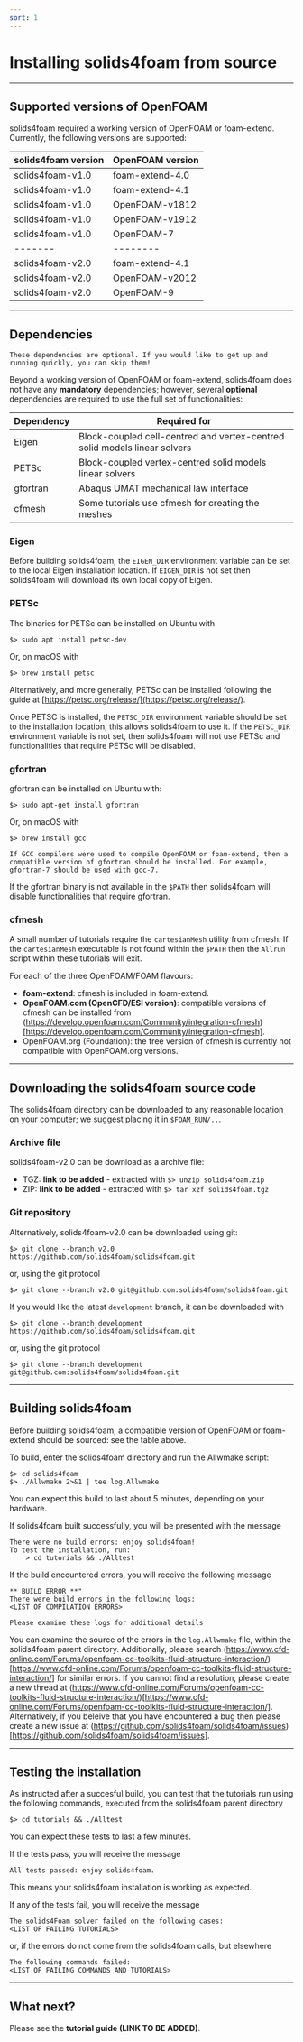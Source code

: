 ```yaml
---
sort: 1
---
```


# Installing solids4foam from source

---

## Supported versions of OpenFOAM

solids4foam required a working version of OpenFOAM or foam-extend. Currently, the following versions are supported:

| solids4foam version | OpenFOAM version  |
| ------- | -------- |
| solids4foam-v1.0 | foam-extend-4.0 |
| solids4foam-v1.0 | foam-extend-4.1 |
| solids4foam-v1.0 | OpenFOAM-v1812 |
| solids4foam-v1.0 | OpenFOAM-v1912 |
| solids4foam-v1.0 | OpenFOAM-7 |
| ------- | -------- |
| solids4foam-v2.0 | foam-extend-4.1 |
| solids4foam-v2.0 | OpenFOAM-v2012 |
| solids4foam-v2.0 | OpenFOAM-9 |

---

## Dependencies

```tip
These dependencies are optional. If you would like to get up and running quickly, you can skip them!
```
Beyond a working version of OpenFOAM or foam-extend, solids4foam does not have any **mandatory** dependencies; however, several **optional** dependencies are required to use the full set of functionalities:

| Dependency  | Required for  |
| ------- | -------- |
| Eigen | Block-coupled cell-centred and vertex-centred solid models linear solvers |
| PETSc | Block-coupled vertex-centred solid models linear solvers |
| gfortran | Abaqus UMAT mechanical law interface |
| cfmesh | Some tutorials use cfmesh for creating the meshes |

### Eigen

Before building solids4foam, the `EIGEN_DIR` environment variable can be set to the local Eigen installation location. If `EIGEN_DIR` is not set then solids4foam will download its own local copy of Eigen.

### PETSc

The binaries for PETSc can be installed on Ubuntu with
```
$> sudo apt install petsc-dev
```
Or, on macOS with
```
$> brew install petsc
```
Alternatively, and more generally, PETSc can be installed following the guide at
[https://petsc.org/release/](https://petsc.org/release/).

Once PETSC is installed, the `PETSC_DIR` environment variable should be set to
the installation location; this allows solids4foam to use it.
If the `PETSC_DIR` environment variable is not set, then solids4foam will not
use PETSc and functionalities that require PETSc will be disabled.

### gfortran

gfortran can be installed on Ubuntu with:
```
$> sudo apt-get install gfortran
```
Or, on macOS with
```
$> brew install gcc
```
```warning
If GCC compilers were used to compile OpenFOAM or foam-extend, then a compatible version of gfortran should be installed. For example, gfortran-7 should be used with gcc-7.
```

If the gfortran binary is not available in the `$PATH` then solids4foam will disable functionalities that require gfortran.

### cfmesh

A small number of tutorials require the `cartesianMesh` utility from cfmesh. If the `cartesianMesh` executable is not found within the `$PATH` then the `Allrun` script within these tutorials will exit.

For each of the three OpenFOAM/FOAM flavours:
- **foam-extend**: cfmesh is included in foam-extend.
- **OpenFOAM.com (OpenCFD/ESI version)**: compatible versions of cfmesh can be installed from (https://develop.openfoam.com/Community/integration-cfmesh)[https://develop.openfoam.com/Community/integration-cfmesh].
- OpenFOAM.org (Foundation): the free version of cfmesh is currently not compatible with OpenFOAM.org versions.

---

## Downloading the solids4foam source code

The solids4foam directory can be downloaded to any reasonable location on your computer; we suggest placing it in `$FOAM_RUN/..`.

### Archive file
solids4foam-v2.0 can be download as a archive file:
- TGZ: **link to be added** - extracted with `$> unzip solids4foam.zip`
- ZIP: **link to be added** - extracted with `$> tar xzf solids4foam.tgz`


### Git repository
Alternatively, solids4foam-v2.0 can be downloaded using git:
```
$> git clone --branch v2.0 https://github.com/solids4foam/solids4foam.git
```
or, using the git protocol
```
$> git clone --branch v2.0 git@github.com:solids4foam/solids4foam.git
```

If you would like the latest `development` branch, it can be downloaded with
```
$> git clone --branch development https://github.com/solids4foam/solids4foam.git
```
or, using the git protocol
```
$> git clone --branch development git@github.com:solids4foam/solids4foam.git
```

---

## Building solids4foam

Before building solids4foam, a compatible version of OpenFOAM or foam-extend should be sourced: see the table above.

To build, enter the solids4foam directory and run the Allwmake script:
```
$> cd solids4foam
$> ./Allwmake 2>&1 | tee log.Allwmake
```

You can expect this build to last about 5 minutes, depending on your hardware.

If solids4foam built successfully, you will be presented with the message
```
There were no build errors: enjoy solids4foam!
To test the installation, run:
    > cd tutorials && ./Alltest
```

If the build encountered errors, you will receive the following message
```
** BUILD ERROR **"
There were build errors in the following logs:
<LIST OF COMPILATION ERRORS>

Please examine these logs for additional details
```

You can examine the source of the errors in the `log.Allwmake` file, within the solids4foam parent directory. Additionally, please search (https://www.cfd-online.com/Forums/openfoam-cc-toolkits-fluid-structure-interaction/)[https://www.cfd-online.com/Forums/openfoam-cc-toolkits-fluid-structure-interaction/] for similar errors. If you cannot find a resolution, please create a new thread at (https://www.cfd-online.com/Forums/openfoam-cc-toolkits-fluid-structure-interaction/)[https://www.cfd-online.com/Forums/openfoam-cc-toolkits-fluid-structure-interaction/]. Alternatively, if you beleive that you have encountered a bug then please create a new issue at (https://github.com/solids4foam/solids4foam/issues)[https://github.com/solids4foam/solids4foam/issues].

---

## Testing the installation

As instructed after a succesful build, you can test that the tutorials run using the following commands, executed from the solids4foam parent directory
```
$> cd tutorials && ./Alltest
```

You can expect these tests to last a few minutes.

If the tests pass, you will receive the message
```
All tests passed: enjoy solids4foam.
```
This means your solids4foam installation is working as expected.

If any of the tests fail, you will receive the message
```
The solids4Foam solver failed on the following cases:
<LIST OF FAILING TUTORIALS>
```
or, if the errors do not come from the solids4foam calls, but elsewhere
```
The following commands failed:
<LIST OF FAILING COMMANDS AND TUTORIALS>
```

---

## What next?

Please see the **tutorial guide (LINK TO BE ADDED)**.